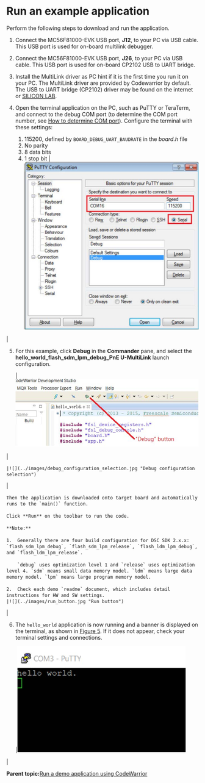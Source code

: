 # Run an example application

Perform the following steps to download and run the application.

1.  Connect the MC56F81000-EVK USB port, **J12**, to your PC via USB cable. This USB port is used for on-board multilink debugger.
2.  Connect the MC56F81000-EVK USB port, **J26**, to your PC via USB cable. This USB port is used for on-board CP2102 USB to UART bridge.
3.  Install the MultiLink driver as PC hint if it is the first time you run it on your PC. The MultiLink driver are provided by Codewarrior by default. The USB to UART bridge \(CP2102\) driver may be found on the internet or [SILICON LAB](HTTPS://WWW.SILABS.COM/).
4.  Open the terminal application on the PC, such as PuTTY or TeraTerm, and connect to the debug COM port \(to determine the COM port number, see [How to determine COM port](how_to_determine_com_port.md)\). Configure the terminal with these settings:

    1.  115200, defined by `BOARD_DEBUG_UART_BAUDRATE` in the *board.h* file
    2.  No parity
    3.  8 data bits
    4.  1 stop bit
    |![](../images/terminal_putty_configurations.jpg "Terminal (PuTTY) configuration")

|

5.  For this example, click **Debug** in the **Commander** pane, and select the **hello\_world\_flash\_sdm\_lpm\_debug\_PnE U-MultiLink** launch configuration.

    |![](../images/debug_button.jpg "Debug button")

|

    |![](../images/debug_configuration_selection.jpg "Debug configuration selection")

|

    Then the application is downloaded onto target board and automatically runs to the `main()` function.

    Click **Run** on the toolbar to run the code.

    **Note:**

    1.  Generally there are four build configuration for DSC SDK 2.x.x: `flash_sdm_lpm_debug`, `flash_sdm_lpm_release`, `flash_ldm_lpm_debug`, and `flash_ldm_lpm_release`.

        `debug` uses optimization level 1 and `release` uses optimization level 4. `sdm` means small data memory model. `ldm` means large data memory model. `lpm` means large program memory model.

    2.  Check each demo `readme` document, which includes detail instructions for HW and SW settings.
    |![](../images/run_button.jpg "Run button")

|

6.  The `hello_world` application is now running and a banner is displayed on the terminal, as shown in [Figure 5](run_an_example_application.md#FIG_TEXTDISPLAYHELLOWORLD). If it does not appear, check your terminal settings and connections.

    |![](../images/text_display_hello_world.jpg "Text display of the hello_world demo")

|


**Parent topic:**[Run a demo application using CodeWarrior](../topics/run_a_demo_application_using_codewarrior.md)

